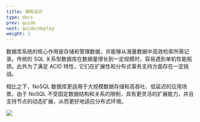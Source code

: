 ```yaml
---
title: 架构设计
type: docs
prev: guide
next: guide/deploy
weight: 1
---
```


数据库系统的核心作用是存储和管理数据，并能够从海量数据中高效检索所需记录。传统的 SQL 关系型数据库在数据量增长到一定规模时，容易遇到单机性能瓶颈。此外为了满足 ACID 特性，它们在扩展性和分布式事务支持方面存在一定挑战。

相比之下，NoSQL 数据库更适用于大规模数据存储和高吞吐、低延迟的应用场景。由于 NoSQL 不受固定数据结构和关系的限制，具有更灵活的扩展能力，并且支持节点的动态扩展，从而更好地适应分布式环境。

![](/images/architecture.png)
